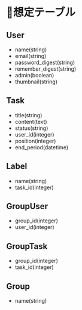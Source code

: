 # 想定テーブル

## User
  * name(string)
  * email(string)
  * password_digest(string)
  * remember_digest(string)
  * admin(boolean)
  * thumbnail(string)

## Task
  * title(string)
  * content(text)
  * status(string)
  * user_id(integer)
  * position(integer)
  * end_period(datetime)

## Label
  * name(string)
  * task_id(integer)

## GroupUser
  * group_id(integer)
  * user_id(integer)

## GroupTask
  * group_id(integer)
  * task_id(integer)

## Group
  * name(string)
